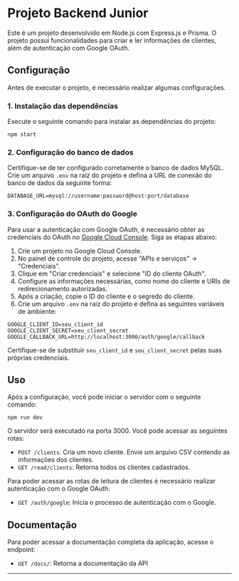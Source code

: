 # Projeto Backend Junior

Este é um projeto desenvolvido em Node.js com Express.js e Prisma. O projeto possui funcionalidades para criar e ler informações de clientes, além de autenticação com Google OAuth.

## Configuração

Antes de executar o projeto, é necessário realizar algumas configurações.

### 1. Instalação das dependências

Execute o seguinte comando para instalar as dependências do projeto:

```shell
npm start
```

### 2. Configuração do banco de dados

Certifique-se de ter configurado corretamente o banco de dados MySQL. Crie um arquivo `.env` na raiz do projeto e defina a URL de conexão do banco de dados da seguinte forma:

```shell
DATABASE_URL=mysql://username:password@host:port/database

```

### 3. Configuração do OAuth do Google

Para usar a autenticação com Google OAuth, é necessário obter as credenciais do OAuth no [Google Cloud Console](https://console.cloud.google.com/). Siga as etapas abaixo:

1. Crie um projeto no Google Cloud Console.
2. No painel de controle do projeto, acesse "APIs e serviços" -> "Credenciais".
3. Clique em "Criar credenciais" e selecione "ID do cliente OAuth".
4. Configure as informações necessárias, como nome do cliente e URIs de redirecionamento autorizadas.
5. Após a criação, copie o ID do cliente e o segredo do cliente.
6. Crie um arquivo `.env` na raiz do projeto e defina as seguintes variáveis de ambiente:

```shell
GOOGLE_CLIENT_ID=seu_client_id
GOOGLE_CLIENT_SECRET=seu_client_secret
GOOGLE_CALLBACK_URL=http://localhost:3000/auth/google/callback
```

Certifique-se de substituir `seu_client_id` e `seu_client_secret` pelas suas próprias credenciais.

## Uso

Após a configuração, você pode iniciar o servidor com o seguinte comando:

```shell
npm run dev
```

O servidor será executado na porta 3000. Você pode acessar as seguintes rotas:

- `POST /clients`: Cria um novo cliente. Envie um arquivo CSV contendo as informações dos clientes.
- `GET /read/clients`: Retorna todos os clientes cadastrados.

Para poder acessar as rotas de leitura de clientes é necessário realizar autenticação com o Google OAuth:

- `GET /auth/google`: Inicia o processo de autenticação com o Google.

## Documentação

Para poder acessar a documentação completa da aplicação, acesse o endpoint:

- `GET /docs/`: Retorna a documentação da API

---

